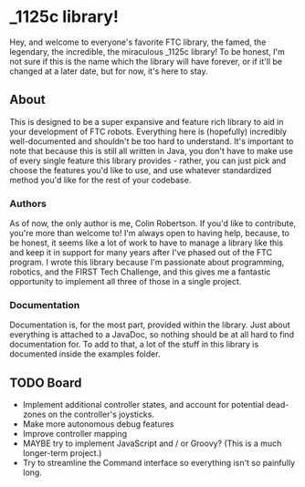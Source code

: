 # _1125c library!
Hey, and welcome to everyone's favorite FTC library, the famed, the
legendary, the incredible, the miraculous _1125c library! To be honest,
I'm not sure if this is the name which the library will have forever,
or if it'll be changed at a later date, but for now, it's here to stay.

## About
This is designed to be a super expansive and feature rich library to
aid in your development of FTC robots. Everything here is (hopefully)
incredibly well-documented and shouldn't be too hard to understand.
It's important to note that because this is still all written in Java,
you don't have to make use of every single feature this library provides -
rather, you can just pick and choose the features you'd like to use,
and use whatever standardized method you'd like for the rest of your codebase.

### Authors
As of now, the only author is me, Colin Robertson. If you'd like to contribute,
you're more than welcome to! I'm always open to having help, because, to be
honest, it seems like a lot of work to have to manage a library like this
and keep it in support for many years after I've phased out of the FTC program.
I wrote this library because I'm passionate about programming, robotics, and
the FIRST Tech Challenge, and this gives me a fantastic opportunity
to implement all three of those in a single project.

### Documentation
Documentation is, for the most part, provided within the library. Just about
everything is attached to a JavaDoc, so nothing should be at all hard to 
find documentation for. To add to that, a lot of the stuff in this library
is documented inside the examples folder.

## TODO Board
- Implement additional controller states, and account for potential
dead-zones on the controller's joysticks.
- Make more autonomous debug features
- Improve controller mapping
- MAYBE try to implement JavaScript and / or Groovy? (This is a much longer-term project.)
- Try to streamline the Command interface so everything isn't so painfully long.